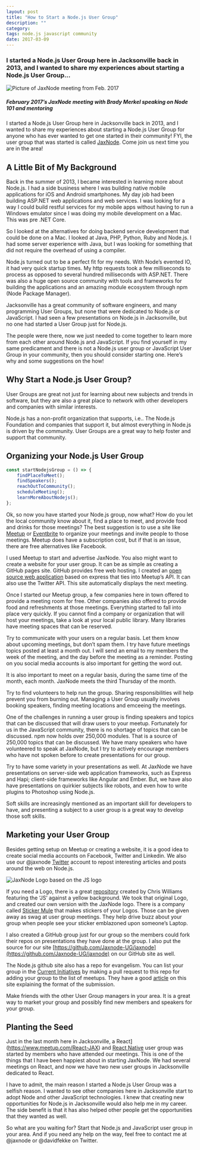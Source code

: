 ```yaml
---
layout: post
title: "How to Start a Node.js User Group"
description: ""
category: 
tags: node.js javascript community
date: 2017-03-09
---
```



### I started a Node.js User Group here in Jacksonville back in 2013, and I wanted to share my experiences about starting a Node.js User Group…

![Picture of JaxNode meeting from Feb. 2017](https://cdn-images-1.medium.com/max/2000/1*UaqHI0lPvnbcdnMuN5-C7A.jpeg)
##### February 2017’s JaxNode meeting with Brady Merkel speaking on Node 101 and mentoring

I started a Node.js User Group here in Jacksonville back in 2013, and I wanted to share my experiences about starting a Node.js User Group for anyone who has ever wanted to get one started in their community! FYI, the user group that was started is called [JaxNode](https://www.jaxnode.com). Come join us next time you are in the area!

## A Little Bit of My Background
Back in the summer of 2013, I became interested in learning more about Node.js. I had a side business where I was building native mobile applications for iOS and Android smartphones. My day job had been building ASP.NET web applications and web services. I was looking for a way I could build restful services for my mobile apps without having to run a Windows emulator since I was doing my mobile development on a Mac. This was pre .NET Core.

So I looked at the alternatives for doing backend service development that could be done on a Mac. I looked at Java, PHP, Python, Ruby and Node.js. I had some server experience with Java, but I was looking for something that did not require the overhead of using a compiler.

Node.js turned out to be a perfect fit for my needs. With Node’s evented IO, it had very quick startup times. My http requests took a few milliseconds to process as opposed to several hundred milliseconds with ASP.NET. There was also a huge open source community with tools and frameworks for building the applications and an amazing module ecosystem through npm (Node Package Manager).

Jacksonville has a great community of software engineers, and many programming User Groups, but none that were dedicated to Node.js or JavaScript. I had seen a few presentations on Node.js in Jacksonville, but no one had started a User Group just for Node.js.

The people were there, now we just needed to come together to learn more from each other around Node.js and JavaScript. If you find yourself in my same predicament and there is not a Node.js user group or JavaScript User Group in your community, then you should consider starting one. Here’s why and some suggestions on the how!

## Why Start a Node.js User Group?
User Groups are great not just for learning about new subjects and trends in software, but they are also a great place to network with other developers and companies with similar interests.

Node.js has a non-profit organization that supports, i.e.. The Node.js Foundation and companies that support it, but almost everything in Node.js is driven by the community. User Groups are a great way to help foster and support that community.

## Organizing your Node.js User Group
```javascript
const startNodejsGroup = () => {
    findPlaceToMeet();
    findSpeakers();
    reachOutToCommunity();
    scheduleMeeting();
    learnMoreAboutNodejs();
};
```

Ok, so now you have started your Node.js group, now what? How do you let the local community know about it, find a place to meet, and provide food and drinks for those meetings? The best suggestion is to use a site like [Meetup](https://meetup.com) or [Eventbrite](https://www.eventbrite.com) to organize your meetings and invite people to those meetings. Meetup does have a subscription cost, but if that is an issue, there are free alternatives like Facebook.

I used Meetup to start and advertise JaxNode. You also might want to create a website for your user group. It can be as simple as creating a GitHub pages site. GitHub provides free web hosting. I created an [open source web application](https://github.com/davidfekke/jaxnode) based on express that ties into Meetup’s API. It can also use the Twitter API. This site automatically displays the next meeting.

Once I started our Meetup group, a few companies here in town offered to provide a meeting room for free. Other companies also offered to provide food and refreshments at those meetings. Everything started to fall into place very quickly. If you cannot find a company or organization that will host your meetings, take a look at your local public library. Many libraries have meeting spaces that can be reserved.

Try to communicate with your users on a regular basis. Let them know about upcoming meetings, but don’t spam them. I try have future meetings topics posted at least a month out. I will send an email to my members the week of the meeting, and the day before the meeting as a reminder. Posting on you social media accounts is also important for getting the word out.

It is also important to meet on a regular basis, during the same time of the month, each month. JaxNode meets the third Thursday of the month.

Try to find volunteers to help run the group. Sharing responsibilities will help prevent you from burning out. Managing a User Group usually involves booking speakers, finding meeting locations and emceeing the meetings.

One of the challenges in running a user group is finding speakers and topics that can be discussed that will draw users to your meetup. Fortunately for us in the JavaScript community, there is no shortage of topics that can be discussed. npm now holds over 250,000 modules. That is a source of 250,000 topics that can be discussed. We have many speakers who have volunteered to speak at JaxNode, but I try to actively encourage members who have not spoken before to create presentations for our group.

Try to have some variety in your presentations as well. At JaxNode we have presentations on server-side web application frameworks, such as Express and Hapi; client-side frameworks like Angular and Ember. But, we have also have presentations on quirkier subjects like robots, and even how to write plugins to Photoshop using Node.js.

Soft skills are increasingly mentioned as an important skill for developers to have, and presenting a subject to a user group is a great way to develop those soft skills.

## Marketing your User Group
Besides getting setup on Meetup or creating a website, it is a good idea to create social media accounts on Facebook, Twitter and Linkedin. We also use our @jaxnode [Twitter](https://twitter.com/jaxnode) account to repost interesting articles and posts around the web on Node.js.

![JaxNode Logo based on the JS logo](https://cdn-images-1.medium.com/max/800/1*yHP35z-S7SrZcbkbV3HnhQ.png)

If you need a Logo, there is a great [repository](https://github.com/voodootikigod/logo.js) created by Chris Williams featuring the ‘JS’ against a yellow background. We took that original Logo, and created our own version with the JaxNode logo. There is a company called [Sticker Mule](https://stickermule.com) that makes stickers of your Logos. Those can be given away as swag at user group meetings. They help drive buzz about your group when people see your sticker emblazoned upon someone’s Laptop.

I also created a GitHub group just for our group so the members could fork their repos on presentations they have done at the group. I also put the source for our site [https://github.com/Jaxnode-UG/jaxnode](https://github.com/Jaxnode-UG/jaxnode) on our GitHub site as well.

The Node.js github site also has a repo for evangelism. You can list your group in the [Current Initiatives](https://github.com/nodejs/evangelism/blob/master/documents/local_initiatives/current-initiatives.md) by making a pull request to this repo for adding your group to the list of meetups. They have a good [article](https://github.com/nodejs/evangelism/tree/master/documents/local_initiatives) on this site explaining the format of the submission.

Make friends with the other User Group managers in your area. It is a great way to market your group and possibly find new members and speakers for your group.

## Planting the Seed
Just in the last month here in Jacksonville, a React](https://www.meetup.com/React-JAX) and [React Native](https://www.meetup.com/React-Native-Jax) user group was started by members who have attended our meetings. This is one of the things that I have been happiest about in starting JaxNode. We had several meetings on React, and now we have two new user groups in Jacksonville dedicated to React.

I have to admit, the main reason I started a Node.js User Group was a selfish reason. I wanted to see other companies here in Jacksonville start to adopt Node and other JavaScript technologies. I knew that creating new opportunities for Node.js in Jacksonville would also help me in my career. The side benefit is that it has also helped other people get the opportunities that they wanted as well.

So what are you waiting for? Start that Node.js and JavaScript user group in your area. And if you need any help on the way, feel free to contact me at @jaxnode or @davidfekke on Twitter.
